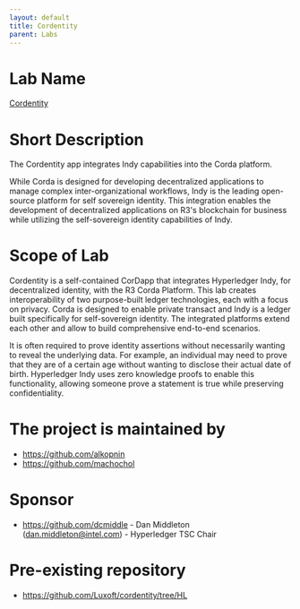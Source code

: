 ```yaml
---
layout: default
title: Cordentity
parent: Labs
---
```

# Lab Name
[Cordentity](https://github.com/hyperledger-labs/cordentity)

# Short Description
The Cordentity app integrates Indy capabilities into the Corda platform.

While Corda is designed for developing decentralized applications to
manage complex inter-organizational workflows, Indy is the leading
open-source platform for self sovereign identity. This integration
enables the development of decentralized applications on R3's blockchain 
for business while utilizing the self-sovereign identity capabilities 
of Indy.

# Scope of Lab
Cordentity is a self-contained CorDapp that integrates Hyperledger
Indy, for decentralized identity, with the R3 Corda Platform. This
lab creates interoperability of two purpose-built ledger
technologies, each with a focus on privacy. Corda is designed to
enable private transact and Indy is a ledger built specifically for
self-sovereign identity. The integrated platforms extend each
other and allow to build comprehensive end-to-end scenarios.

It is often required to prove identity assertions without necessarily
wanting to reveal the underlying data. For example, an individual may 
need to prove that they are of a certain age without wanting to 
disclose their actual date of birth. Hyperledger Indy uses zero 
knowledge proofs to enable this functionality, allowing someone prove 
a statement is true while preserving confidentiality.

# The project is maintained by
- https://github.com/alkopnin
- https://github.com/machochol

# Sponsor
- https://github.com/dcmiddle - Dan Middleton (dan.middleton@intel.com) - Hyperledger TSC Chair

# Pre-existing repository
- https://github.com/Luxoft/cordentity/tree/HL
